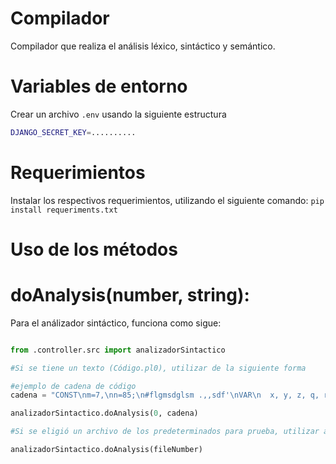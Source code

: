# Compilador
Compilador que realiza el análisis léxico, sintáctico y semántico.

# Variables de entorno
Crear un archivo `.env` usando la siguiente estructura

```bash
DJANGO_SECRET_KEY=..........
```

# Requerimientos
Instalar los respectivos requerimientos, utilizando el siguiente comando: `pip install requeriments.txt`

# Uso de los métodos

# doAnalysis(number, string):

Para el análizador sintáctico, funciona como sigue:
```python

from .controller.src import analizadorSintactico 

#Si se tiene un texto (Código.pl0), utilizar de la siguiente forma

#ejemplo de cadena de código
cadena = "CONST\nm=7,\nn=85;\n#flgmsdglsm .,,sdf'\nVAR\n  x, y, z, q, r;\nPROCEDURE multiply;\nVAR a, b;\nBEGIN\n  a := x;\n  b := y;\n  z := 0;\nEND;"

analizadorSintactico.doAnalysis(0, cadena)

#Si se eligió un archivo de los predeterminados para prueba, utilizar así:

analizadorSintactico.doAnalysis(fileNumber)

```
